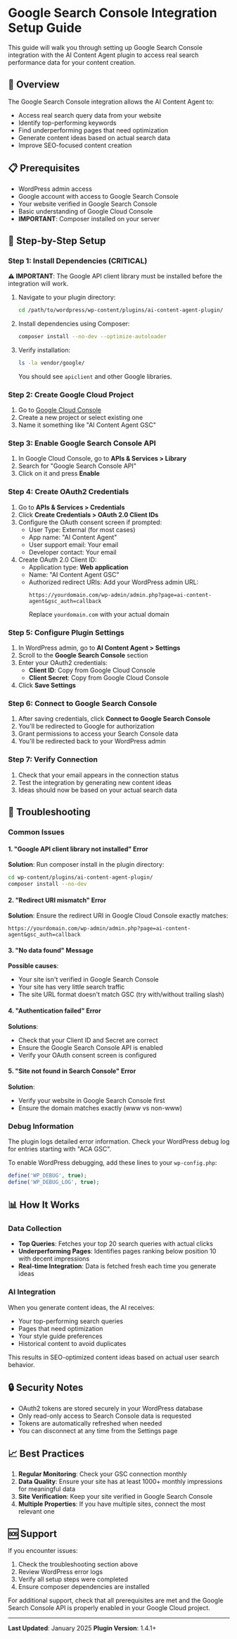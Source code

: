 # Google Search Console Integration Setup Guide

This guide will walk you through setting up Google Search Console integration with the AI Content Agent plugin to access real search performance data for your content creation.

## 🎯 Overview

The Google Search Console integration allows the AI Content Agent to:
- Access real search query data from your website
- Identify top-performing keywords
- Find underperforming pages that need optimization
- Generate content ideas based on actual search data
- Improve SEO-focused content creation

## 📋 Prerequisites

- WordPress admin access
- Google account with access to Google Search Console
- Your website verified in Google Search Console
- Basic understanding of Google Cloud Console
- **IMPORTANT**: Composer installed on your server

## 🚀 Step-by-Step Setup

### Step 1: Install Dependencies (CRITICAL)

**⚠️ IMPORTANT**: The Google API client library must be installed before the integration will work.

1. Navigate to your plugin directory:
   ```bash
   cd /path/to/wordpress/wp-content/plugins/ai-content-agent-plugin/
   ```

2. Install dependencies using Composer:
   ```bash
   composer install --no-dev --optimize-autoloader
   ```

3. Verify installation:
   ```bash
   ls -la vendor/google/
   ```
   You should see `apiclient` and other Google libraries.

### Step 2: Create Google Cloud Project

1. Go to [Google Cloud Console](https://console.cloud.google.com/)
2. Create a new project or select existing one
3. Name it something like "AI Content Agent GSC"

### Step 3: Enable Google Search Console API

1. In Google Cloud Console, go to **APIs & Services > Library**
2. Search for "Google Search Console API"
3. Click on it and press **Enable**

### Step 4: Create OAuth2 Credentials

1. Go to **APIs & Services > Credentials**
2. Click **Create Credentials > OAuth 2.0 Client IDs**
3. Configure the OAuth consent screen if prompted:
   - User Type: External (for most cases)
   - App name: "AI Content Agent"
   - User support email: Your email
   - Developer contact: Your email
4. Create OAuth 2.0 Client ID:
   - Application type: **Web application**
   - Name: "AI Content Agent GSC"
   - Authorized redirect URIs: Add your WordPress admin URL:
     ```
     https://yourdomain.com/wp-admin/admin.php?page=ai-content-agent&gsc_auth=callback
     ```
     Replace `yourdomain.com` with your actual domain

### Step 5: Configure Plugin Settings

1. In WordPress admin, go to **AI Content Agent > Settings**
2. Scroll to the **Google Search Console** section
3. Enter your OAuth2 credentials:
   - **Client ID**: Copy from Google Cloud Console
   - **Client Secret**: Copy from Google Cloud Console
4. Click **Save Settings**

### Step 6: Connect to Google Search Console

1. After saving credentials, click **Connect to Google Search Console**
2. You'll be redirected to Google for authorization
3. Grant permissions to access your Search Console data
4. You'll be redirected back to your WordPress admin

### Step 7: Verify Connection

1. Check that your email appears in the connection status
2. Test the integration by generating new content ideas
3. Ideas should now be based on your actual search data

## 🔧 Troubleshooting

### Common Issues

#### 1. "Google API client library not installed" Error
**Solution**: Run composer install in the plugin directory:
```bash
cd wp-content/plugins/ai-content-agent-plugin/
composer install --no-dev
```

#### 2. "Redirect URI mismatch" Error
**Solution**: Ensure the redirect URI in Google Cloud Console exactly matches:
```
https://yourdomain.com/wp-admin/admin.php?page=ai-content-agent&gsc_auth=callback
```

#### 3. "No data found" Message
**Possible causes**:
- Your site isn't verified in Google Search Console
- Your site has very little search traffic
- The site URL format doesn't match GSC (try with/without trailing slash)

#### 4. "Authentication failed" Error
**Solutions**:
- Check that your Client ID and Secret are correct
- Ensure the Google Search Console API is enabled
- Verify your OAuth consent screen is configured

#### 5. "Site not found in Search Console" Error
**Solution**: 
- Verify your website in Google Search Console first
- Ensure the domain matches exactly (www vs non-www)

### Debug Information

The plugin logs detailed error information. Check your WordPress debug log for entries starting with "ACA GSC".

To enable WordPress debugging, add these lines to your `wp-config.php`:
```php
define('WP_DEBUG', true);
define('WP_DEBUG_LOG', true);
```

## 📊 How It Works

### Data Collection
- **Top Queries**: Fetches your top 20 search queries with actual clicks
- **Underperforming Pages**: Identifies pages ranking below position 10 with decent impressions
- **Real-time Integration**: Data is fetched fresh each time you generate ideas

### AI Integration
When you generate content ideas, the AI receives:
- Your top-performing search queries
- Pages that need optimization
- Your style guide preferences
- Historical content to avoid duplicates

This results in SEO-optimized content ideas based on actual user search behavior.

## 🔒 Security Notes

- OAuth2 tokens are stored securely in your WordPress database
- Only read-only access to Search Console data is requested
- Tokens are automatically refreshed when needed
- You can disconnect at any time from the Settings page

## 📈 Best Practices

1. **Regular Monitoring**: Check your GSC connection monthly
2. **Data Quality**: Ensure your site has at least 1000+ monthly impressions for meaningful data
3. **Site Verification**: Keep your site verified in Google Search Console
4. **Multiple Properties**: If you have multiple sites, connect the most relevant one

## 🆘 Support

If you encounter issues:

1. Check the troubleshooting section above
2. Review WordPress error logs
3. Verify all setup steps were completed
4. Ensure composer dependencies are installed

For additional support, check that all prerequisites are met and the Google Search Console API is properly enabled in your Google Cloud project.

---

**Last Updated**: January 2025
**Plugin Version**: 1.4.1+